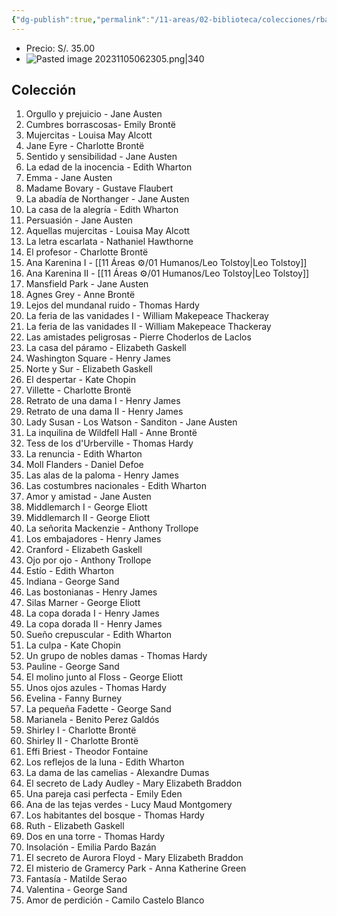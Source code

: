 ```yaml
---
{"dg-publish":true,"permalink":"/11-areas/02-biblioteca/colecciones/rba-novelas-eternas/","noteIcon":""}
---
```


- Precio: S/. 35.00
- ![Pasted image 20231105062305.png|340](/img/user/10%20Entrada%20%F0%9F%9B%92/%F0%9F%92%BE%20Adjuntos/Pasted%20image%2020231105062305.png)
## Colección
1. Orgullo y prejuicio - Jane Austen
2. Cumbres borrascosas-  Emily Brontë
3. Mujercitas - Louisa May Alcott
4. Jane Eyre - Charlotte Brontë
5. Sentido y sensibilidad - Jane Austen
6. La edad de la inocencia - Edith Wharton
7. Emma - Jane Austen
8. Madame Bovary - Gustave Flaubert
9. La abadía de Northanger - Jane Austen
10. La casa de la alegría - Edith Wharton
11. Persuasión - Jane Austen
12. Aquellas mujercitas - Louisa May Alcott
13. La letra escarlata - Nathaniel Hawthorne
14. El profesor - Charlotte Brontë
15. Ana Karenina I - [[11 Áreas ⚙/01 Humanos/Leo Tolstoy\|Leo Tolstoy]]
16. Ana Karenina II - [[11 Áreas ⚙/01 Humanos/Leo Tolstoy\|Leo Tolstoy]]
17. Mansfield Park - Jane Austen
18. Agnes Grey - Anne Brontë
19. Lejos del mundanal ruido - Thomas Hardy
20. La feria de las vanidades I - William Makepeace Thackeray
21. La feria de las vanidades II - William Makepeace Thackeray
22. Las amistades peligrosas - Pierre Choderlos de Laclos
23. La casa del páramo - Elizabeth Gaskell
24. Washington Square - Henry James
25. Norte y Sur - Elizabeth Gaskell
26. El despertar - Kate Chopin
27. Villette - Charlotte Brontë
28. Retrato de una dama I - Henry James
29. Retrato de una dama II - Henry James
30. Lady Susan - Los Watson - Sanditon -  Jane Austen
31. La inquilina de Wildfell Hall - Anne Brontë
32. Tess de los d'Urberville - Thomas Hardy
33. La renuncia - Edith Wharton
34. Moll Flanders - Daniel Defoe
35. Las alas de la paloma - Henry James
36. Las costumbres nacionales - Edith Wharton
37. Amor y amistad - Jane Austen
38. Middlemarch I - George Eliott
39. Middlemarch II - George Eliott 
40. La señorita Mackenzie - Anthony Trollope 
41. Los embajadores - Henry James
42. Cranford - Elizabeth Gaskell
43. Ojo por ojo - Anthony Trollope 
44. Estío - Edith Wharton
45. Indiana - George Sand 
46. Las bostonianas - Henry James 
47. Silas Marner - George Eliott
48. La copa dorada I - Henry James 
49. La copa dorada II - Henry James 
50. Sueño crepuscular - Edith Wharton 
51. La culpa - Kate Chopin
52. Un grupo de nobles damas - Thomas Hardy 
53. Pauline - George Sand
54. El molino junto al Floss - George Eliott
55. Unos ojos azules - Thomas Hardy
56. Evelina - Fanny Burney
57. La pequeña Fadette - George Sand
58. Marianela - Benito Perez Galdós
59. Shirley I - Charlotte Brontë
60. Shirley II - Charlotte Brontë
61. Effi Briest - Theodor Fontaine
62. Los reflejos de la luna - Edith Wharton
63. La dama de las camelias - Alexandre Dumas
64. El secreto de Lady Audley - Mary Elizabeth Braddon
65. Una pareja casi perfecta - Emily Eden
66. Ana de las tejas verdes - Lucy Maud Montgomery
67. Los habitantes del bosque - Thomas Hardy
68. Ruth - Elizabeth Gaskell
69. Dos en una torre - Thomas Hardy
70. Insolación - Emilia Pardo Bazán
71. El secreto de Aurora Floyd - Mary Elizabeth Braddon
72. El misterio de Gramercy Park - Anna Katherine Green
73. Fantasía - Matilde Serao
74. Valentina - George Sand
75. Amor de perdición - Camilo Castelo Blanco